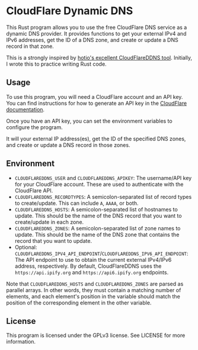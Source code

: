 # CloudFlare Dynamic DNS 

This Rust program allows you to use the free CloudFlare DNS service as a dynamic DNS provider.
It provides functions to get your external IPv4 and IPv6 addresses, get the ID of a DNS zone, and create or update a DNS record in that zone.

This is a strongly inspired by [hotio's excellent CloudFlareDDNS tool](https://hotio.dev/containers/cloudflareddns/). Initially, I wrote this to practice writing Rust code.

## Usage
To use this program, you will need a CloudFlare account and an API key.
You can find instructions for how to generate an API key in the [CloudFlare documentation](https://support.cloudflare.com/hc/en-us/articles/200167836-Where-do-I-find-my-Cloudflare-API-key-).

Once you have an API key, you can set the environment variables to configure the program.

It will your external IP address(es), get the ID of the specified DNS zones, and create or update a DNS record in those zones.

## Environment

* `CLOUDFLAREDDNS_USER` and `CLOUDFLAREDDNS_APIKEY`: The username/API key for your CloudFlare account. These are used to authenticate with the CloudFlare API.
* `CLOUDFLAREDDNS_RECORDTYPES`: A semicolon-separated list of record types to create/update. This can include `A`, `AAAA`, or both.
* `CLOUDFLAREDDNS_HOSTS`: A semicolon-separated list of hostnames to update. This should be the name of the DNS record that you want to create/update in each zone.
* `CLOUDFLAREDDNS_ZONES`: A semicolon-separated list of zone names to update. This should be the name of the DNS zone that contains the record that you want to update.
* Optional: `CLOUDFLAREDDNS_IPV4_API_ENDPOINT`/`CLOUDFLAREDDNS_IPV6_API_ENDPOINT`: The API endpoint to use to obtain the current external IPv4/IPv6 address, respectively. By default, CloudFlareDDNS uses the `https://api.ipify.org` and `https://api6.ipify.org` endpoints.

Note that `CLOUDFLAREDDNS_HOSTS` and `CLOUDFLAREDDNS_ZONES` are parsed as parallel arrays. In other words, they must contain a matching number of elements,
and each element's position in the variable should match the position of the corresponding element in the other variable.

## License
This program is licensed under the GPLv3 license. See LICENSE for more information.
